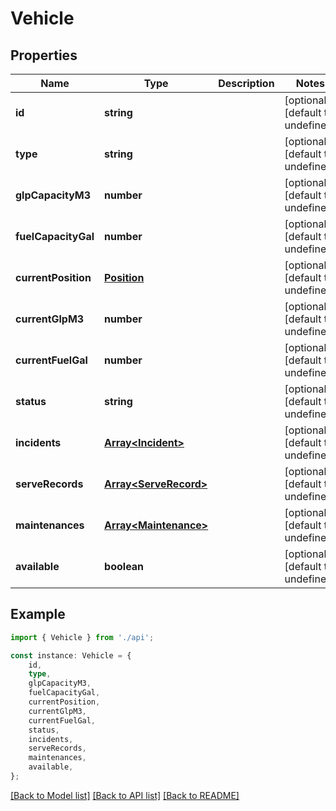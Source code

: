# Vehicle


## Properties

Name | Type | Description | Notes
------------ | ------------- | ------------- | -------------
**id** | **string** |  | [optional] [default to undefined]
**type** | **string** |  | [optional] [default to undefined]
**glpCapacityM3** | **number** |  | [optional] [default to undefined]
**fuelCapacityGal** | **number** |  | [optional] [default to undefined]
**currentPosition** | [**Position**](Position.md) |  | [optional] [default to undefined]
**currentGlpM3** | **number** |  | [optional] [default to undefined]
**currentFuelGal** | **number** |  | [optional] [default to undefined]
**status** | **string** |  | [optional] [default to undefined]
**incidents** | [**Array&lt;Incident&gt;**](Incident.md) |  | [optional] [default to undefined]
**serveRecords** | [**Array&lt;ServeRecord&gt;**](ServeRecord.md) |  | [optional] [default to undefined]
**maintenances** | [**Array&lt;Maintenance&gt;**](Maintenance.md) |  | [optional] [default to undefined]
**available** | **boolean** |  | [optional] [default to undefined]

## Example

```typescript
import { Vehicle } from './api';

const instance: Vehicle = {
    id,
    type,
    glpCapacityM3,
    fuelCapacityGal,
    currentPosition,
    currentGlpM3,
    currentFuelGal,
    status,
    incidents,
    serveRecords,
    maintenances,
    available,
};
```

[[Back to Model list]](../README.md#documentation-for-models) [[Back to API list]](../README.md#documentation-for-api-endpoints) [[Back to README]](../README.md)
